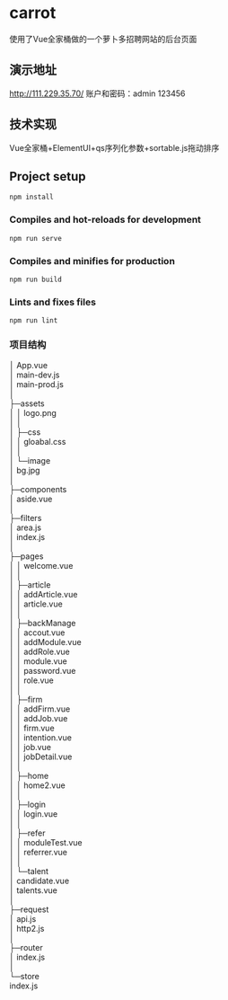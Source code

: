 # carrot
使用了Vue全家桶做的一个萝卜多招聘网站的后台页面

## 演示地址

http://111.229.35.70/
账户和密码：admin 123456

## 技术实现
Vue全家桶+ElementUI+qs序列化参数+sortable.js拖动排序

## Project setup
```
npm install
```

### Compiles and hot-reloads for development
```
npm run serve
```

### Compiles and minifies for production
```
npm run build
```

### Lints and fixes files
```
npm run lint
```

### 项目结构
│  App.vue  
│  main-dev.js  
│  main-prod.js   
│  
├─assets  
│  │  logo.png  
│  │  
│  ├─css  
│  │      gloabal.css  
│  │  
│  └─image  
│          bg.jpg  
│  
├─components  
│      aside.vue  
│  
├─filters  
│      area.js  
│      index.js  
│  
├─pages  
│  │  welcome.vue  
│  │  
│  ├─article  
│  │      addArticle.vue  
│  │      article.vue  
│  │  
│  ├─backManage  
│  │      accout.vue  
│  │      addModule.vue  
│  │      addRole.vue  
│  │      module.vue  
│  │      password.vue  
│  │      role.vue  
│  │  
│  ├─firm  
│  │      addFirm.vue  
│  │      addJob.vue  
│  │      firm.vue  
│  │      intention.vue  
│  │      job.vue  
│  │      jobDetail.vue  
│  │  
│  ├─home  
│  │      home2.vue  
│  │  
│  ├─login  
│  │      login.vue  
│  │  
│  ├─refer  
│  │      moduleTest.vue  
│  │      referrer.vue  
│  │  
│  └─talent  
│          candidate.vue  
│          talents.vue  
│  
├─request    
│      api.js  
│      http2.js  
│  
├─router  
│      index.js  
│  
└─store  
        index.js   
